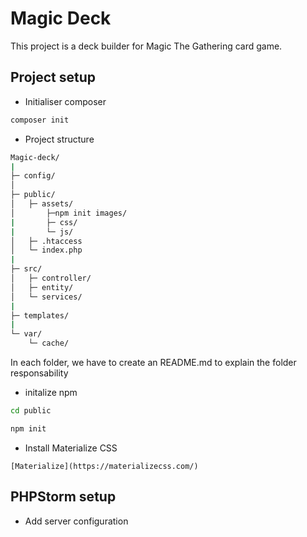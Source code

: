 # Magic Deck

This project is a deck builder for Magic The Gathering card game.

## Project setup

* Initialiser composer
```bash
composer init
```


* Project structure
```bash
Magic-deck/
|
├─ config/
│
├─ public/
│   ├─ assets/
│       ├─npm init images/
|       ├─ css/
|       └─ js/
│   ├─ .htaccess
│   └─ index.php
|
├─ src/
│   ├─ controller/
│   ├─ entity/
│   └─ services/
|
├─ templates/
|
└─ var/
    └─ cache/
```
In each folder, we have to create an README.md
to explain the folder responsability

* initalize npm
```bash
cd public
```
```bash
npm init
```

* Install Materialize CSS
```
[Materialize](https://materializecss.com/)
```

## PHPStorm setup

* Add server configuration